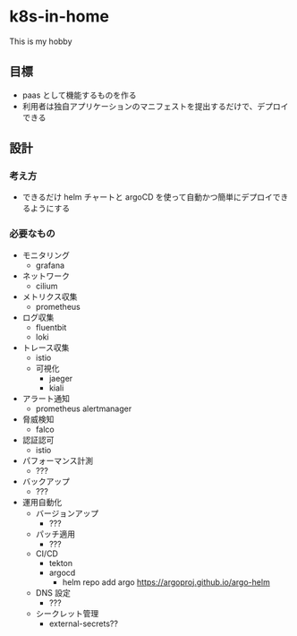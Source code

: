 # k8s-in-home

This is my hobby

## 目標

- paas として機能するものを作る
- 利用者は独自アプリケーションのマニフェストを提出するだけで、デプロイできる

## 設計

### 考え方

- できるだけ helm チャートと argoCD を使って自動かつ簡単にデプロイできるようにする

### 必要なもの

- モニタリング
  - grafana
- ネットワーク
  - cilium
- メトリクス収集
  - prometheus
- ログ収集
  - fluentbit
  - loki
- トレース収集
  - istio
  - 可視化
    - jaeger
    - kiali
- アラート通知
  - prometheus alertmanager
- 脅威検知
  - falco
- 認証認可
  - istio
- パフォーマンス計測
  - ???
- バックアップ
  - ???
- 運用自動化
  - バージョンアップ
    - ???
  - パッチ適用
    - ???
  - CI/CD
    - tekton
    - argocd
      - helm repo add argo https://argoproj.github.io/argo-helm
  - DNS 設定
    - ???
  - シークレット管理
    - external-secrets??
